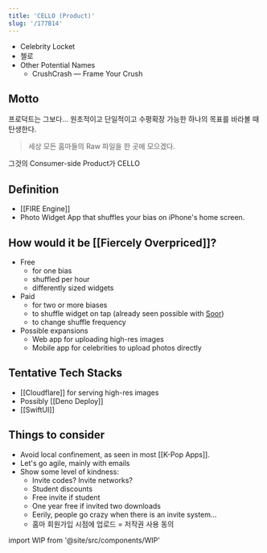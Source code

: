 ```yaml
---
title: 'CELLO (Product)'
slug: '/177B14'
---
```


- Celebrity Locket
- 첼로
- Other Potential Names
  - CrushCrash — Frame Your Crush

## Motto

프로덕트는 그보다... 원초적이고 단일적이고 수평확장 가능한 하나의 목표를 바라볼 때 탄생한다.

> 세상 모든 홈마들의 Raw 파일을 한 곳에 모으겠다.

그것의 Consumer-side Product가 CELLO

## Definition

- [[FIRE Engine]]
- Photo Widget App that shuffles your bias on iPhone's home screen.

## How would it be [[Fiercely Overpriced]]?

- Free
  - for one bias
  - shuffled per hour
  - differently sized widgets
- Paid
  - for two or more biases
  - to shuffle widget on tap (already seen possible with [Soor](https://soor.app/))
  - to change shuffle frequency
- Possible expansions
  - Web app for uploading high-res images
  - Mobile app for celebrities to upload photos directly

## Tentative Tech Stacks

- [[Cloudflare]] for serving high-res images
- Possibly [[Deno Deploy]]
- [[SwiftUI]]

## Things to consider

- Avoid local confinement, as seen in most [[K-Pop Apps]].
- Let's go agile, mainly with emails
- Show some level of kindness:
  - Invite codes? Invite networks?
  - Student discounts
  - Free invite if student
  - One year free if invited two downloads
  - Eerily, people go crazy when there is an invite system...
  - 홈마 회원가입 시점에 업로드 = 저작권 사용 동의

import WIP from '@site/src/components/WIP'

<WIP />
